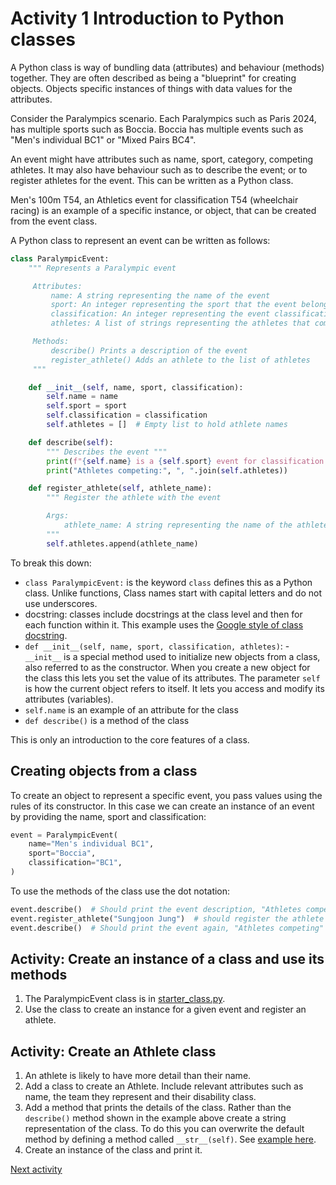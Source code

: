 # Activity 1 Introduction to Python classes

A Python class is way of bundling data (attributes) and behaviour (methods) together. They are often described as
being a "blueprint" for creating objects. Objects specific instances of things with data values for the attributes.

Consider the Paralympics scenario. Each Paralympics such as Paris 2024, has multiple sports such as Boccia. Boccia
has multiple events such as "Men's individual BC1" or "Mixed Pairs BC4".

An event might have attributes such as name, sport, category, competing athletes. It may also have behaviour such as to
describe the event; or to register athletes for the event. This can be written as a Python class.

Men's 100m T54, an Athletics event for classification T54 (wheelchair racing) is an example of a specific instance, or
object, that can be created from the event class.

A Python class to represent an event can be written as follows:

```python
class ParalympicEvent:
    """ Represents a Paralympic event

     Attributes:
         name: A string representing the name of the event
         sport: An integer representing the sport that the event belongs to
         classification: An integer representing the event classification
         athletes: A list of strings representing the athletes that compete in the event

     Methods:
         describe() Prints a description of the event
         register_athlete() Adds an athlete to the list of athletes
     """

    def __init__(self, name, sport, classification):
        self.name = name
        self.sport = sport
        self.classification = classification
        self.athletes = []  # Empty list to hold athlete names

    def describe(self):
        """ Describes the event """
        print(f"{self.name} is a {self.sport} event for classification {self.classification}.")
        print("Athletes competing:", ", ".join(self.athletes))

    def register_athlete(self, athlete_name):
        """ Register the athlete with the event

        Args:
            athlete_name: A string representing the name of the athlete
        """
        self.athletes.append(athlete_name)
```

To break this down:

- `class ParalympicEvent:` is the keyword `class` defines this as a Python class. Unlike functions, Class names start
  with capital letters and do not use underscores.
- docstring: classes include docstrings at the class level and then for each function within it. This example uses
  the [Google style of class docstring](https://google.github.io/styleguide/pyguide.html#384-classes).
- `def __init__(self, name, sport, classification, athletes)`: - `__init__` is a special method used to initialize new
  objects from a class, also referred to as the constructor. When you create a new object for the class this lets you
  set the value of its attributes. The parameter `self` is how the current object refers to itself. It lets you access
  and modify its attributes (variables).
- `self.name` is an example of an attribute for the class
- `def describe()` is a method of the class

This is only an introduction to the core features of a class.

## Creating objects from a class

To create an object to represent a specific event, you pass values using the rules of its constructor. In this case we
can create an instance of an event by providing the name, sport and classification:

```python
event = ParalympicEvent(
    name="Men's individual BC1",
    sport="Boccia",
    classification="BC1",
)
```

To use the methods of the class use the dot notation:

```python
event.describe()  # Should print the event description, "Athletes competing" will be empty
event.register_athlete("Sungjoon Jung")  # should register the athlete
event.describe()  # Should print the event again, "Athletes competing" should include Sungjoon Jung
```

## Activity: Create an instance of a class and use its methods

1. The ParalympicEvent class is in [starter_class.py](../../src/activities/starter/starter_class.py).
2. Use the class to create an instance for a given event and register an athlete.

## Activity: Create an Athlete class

1. An athlete is likely to have more detail than their name.
2. Add a class to create an Athlete. Include relevant attributes such as name, the team they represent and their
   disability class.
3. Add a method that prints the details of the class. Rather than the `describe()` method shown in the example above
   create a string representation of the class. To do this you can overwrite the default method by defining a method
   called `__str__(self)`. See [example here](https://www.codecademy.com/resources/docs/python/dunder-methods/str).
4. Create an instance of the class and print it.

[Next activity](5-02-data-class.md)